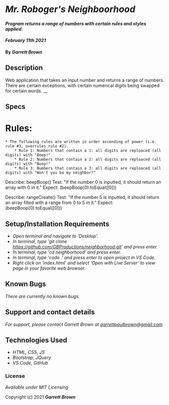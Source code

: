 # _Mr. Roboger's Neighboorhood_

#### _Program returns a range of numbers with certain rules and styles applied._
#### _February 11th 2021_

#### By _**Garrett Brown**_

## Description
Web application that takes an input number and returns a range of numbers. There are certain exceptions, with certain numerical digits being swapped for certain words.
__

## Specs
# Rules:
    * The following rules are written in order ascending of power (i.e. rule #3, overrules rule #2).
        * Rule 1: Numbers that contain a 1: all digits are reploaced (all digits) with "Beep!"
        * Rule 2: Numbers that contain a 2: all digits are reploaced (all digits) with "Boop!"
        * Rule 3: Numbers that contain a 3: all digits are reploaced (all digits) with "Won't you be my neighbor?"

Describe: beepBoop()
Test: "If the number 0 is inputted, it should return an array with 0 in it."
Expect: (beepBoop(0).toEqual([0]))

Describe: rangeCreate()
Test: "If the number 5 is inputted, it should return an array filled with a range from 0 to 5 in it."
Expect: (beepBoop(0).toEqual([0]))




## Setup/Installation Requirements


* _Open terminal and navigate to 'Desktop'._
* _In terminal, type 'git clone https://github.com/GBProductions/neighborhood.git' and press enter._
* _In terminal, type 'cd neighborhood' and press enter._
* _In terminal, type 'code .' and press enter to open project in VS Code._
* _Right click on 'index.html' and select 'Open with Live Server' to view page in your favorite web browser._


## Known Bugs

_There are currently no known bugs._

## Support and contact details

_For support, please contact Garrett Brown at <garrettpaulbrown@gmail.com>_

## Technologies Used

* _HTML, CSS, JS_
* _Bootstrap, JQuery_
* _VS Code, GitHub_

### License

*Available under MIT Licensing*

Copyright (c) 2021 **_Garrett Brown_**